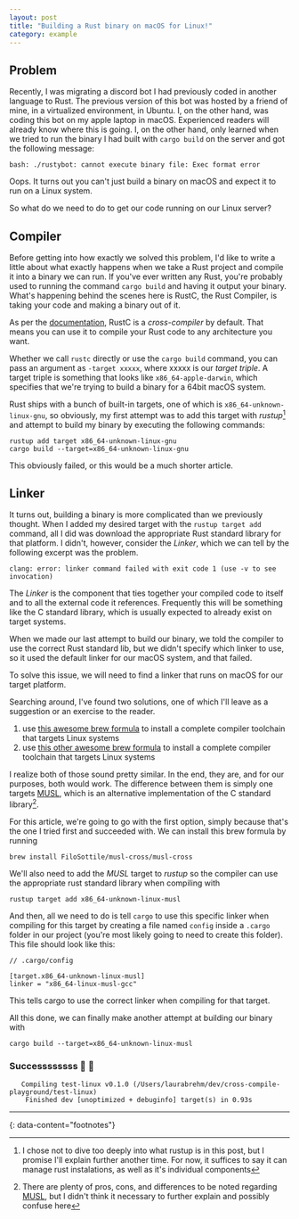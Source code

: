 ```yaml
---
layout: post
title: "Building a Rust binary on macOS for Linux!"
category: example
---
```


## Problem

Recently, I was migrating a discord bot I had previously coded in another language to Rust. The previous version of this bot was hosted by a friend of mine, in a virtualized environment, in Ubuntu. I, on the other hand, was coding this bot on my apple laptop in macOS. Experienced readers will already know where this is going. I, on the other hand, only learned when we tried to run the binary I had built with `cargo build` on the server and got the following message:

```
bash: ./rustybot: cannot execute binary file: Exec format error
```

Oops. It turns out you can't just build a binary on macOS and expect it to run on a Linux system.

So what do we need to do to get our code running on our Linux server?

## Compiler

Before getting into how exactly we solved this problem, I'd like to write a little about what exactly happens when we take a Rust project and compile it into a binary we can run. If you've ever written any Rust, you're probably used to running the command `cargo build` and having it output your binary. What's happening behind the scenes here is RustC, the Rust Compiler, is taking your code and making a binary out of it.

As per the [documentation](https://doc.rust-lang.org/rustc/index.html), RustC is a *cross-compiler* by default. That means you can use it to compile your Rust code to any architecture you want.

Whether we call `rustc` directly or use the `cargo build` command, you can pass an argument as `-target xxxxx`, where xxxxx is our *target triple*. A target triple is something that looks like `x86_64-apple-darwin`, which specifies that we're trying to build a binary for a 64bit macOS system.

Rust ships with a bunch of built-in targets, one of which is `x86_64-unknown-linux-gnu`, so obviously, my first attempt was to add this target with *rustup*[^1] and attempt to build my binary by executing the following commands:

```
rustup add target x86_64-unknown-linux-gnu
cargo build --target=x86_64-unknown-linux-gnu
```

This obviously failed, or this would be a much shorter article.

## Linker

It turns out, building a binary is more complicated than we previously thought. When I added my desired target with the `rustup target add` command, all I did was download the appropriate Rust standard library for that platform. I didn't, however, consider the *Linker*, which we can tell by the following excerpt was the problem.

```
clang: error: linker command failed with exit code 1 (use -v to see invocation)
```

The *Linker* is the component that ties together your compiled code to itself and to all the external code it references. Frequently this will be something like the C standard library, which is usually expected to already exist on target systems. 

When we made our last attempt to build our binary, we told the compiler to use the correct Rust standard lib, but we didn't specify which linker to use, so it used the default linker for our macOS system, and that failed.

To solve this issue, we will need to find a linker that runs on macOS for our target platform.

Searching around, I've found two solutions, one of which I'll leave as a suggestion or an exercise to the reader.

1. use [this awesome brew formula](https://github.com/FiloSottile/homebrew-musl-cross) to install a complete compiler toolchain that targets Linux systems
2. use [this other awesome brew formula](https://github.com/SergioBenitez/homebrew-osxct) to install a complete compiler toolchain that targets Linux systems

I realize both of those sound pretty similar. In the end, they are, and for our purposes, both would work. The difference between them is simply one targets [MUSL](https://www.musl-libc.org/), which is an alternative implementation of the C standard library[^2].

For this article, we're going to go with the first option, simply because that's the one I tried first and succeeded with. We can install this brew formula by running

```
brew install FiloSottile/musl-cross/musl-cross
```

We'll also need to add the *MUSL* target to *rustup* so the compiler can use the appropriate rust standard library when compiling with

```
rustup target add x86_64-unknown-linux-musl
```

And then, all we need to do is tell `cargo` to use this specific linker when compiling for this target by creating a file named `config` inside a `.cargo` folder in our project (you're most likely going to need to create this folder). This file should look like this:

```
// .cargo/config

[target.x86_64-unknown-linux-musl]
linker = "x86_64-linux-musl-gcc"
```

This tells cargo to use the correct linker when compiling for that target.

All this done, we can finally make another attempt at building our binary with

```
cargo build --target=x86_64-unknown-linux-musl
```

### Successssssss 🎉 🥳

```
   Compiling test-linux v0.1.0 (/Users/laurabrehm/dev/cross-compile-playground/test-linux)
    Finished dev [unoptimized + debuginfo] target(s) in 0.93s
```


---
{: data-content="footnotes"}

[^1]: I chose not to dive too deeply into what rustup is in this post, but I promise I'll explain further another time. For now, it suffices to say it can manage rust instalations, as well as it's individual components
[^2]: There are plenty of pros, cons, and differences to be noted regarding [MUSL](https://www.musl-libc.org/), but I didn't think it necessary to further explain and possibly confuse here
